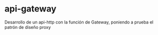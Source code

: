 # api-gateway
Desarrollo de un api-http con la función de Gateway, poniendo a prueba el patrón de diseño proxy
